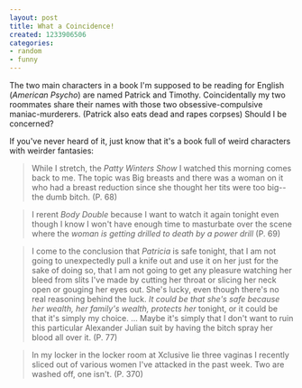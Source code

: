 ```yaml
---
layout: post
title: What a Coincidence!
created: 1233906506
categories:
- random
- funny
---
```

The two main characters in a book I'm supposed to be reading for English (<em>American Psycho</em>) are named Patrick and Timothy. Coincidentally my two roommates share their names with those two obsessive-compulsive maniac-murderers. (Patrick also eats dead and rapes corpses) Should I be concerned?

If you've never heard of it, just know that it's a book full of weird characters with weirder fantasies:
<blockquote>While I stretch, the <em>Patty Winters Show</em> I watched this morning comes back to me. The topic was Big breasts and there was a woman on it who had a breast reduction since she thought her tits were too big--the dumb bitch. (P. 68)</blockquote>
<blockquote>I rerent <em>Body Double</em> because I want to watch it again tonight even though I know I won't have enough time to masturbate over the scene where the <em>woman is getting drilled to death by a power drill</em> (P. 69)</blockquote>
<blockquote>I come to the conclusion that <em>Patricia</em> is safe tonight, that I am not going to unexpectedly pull a knife out and use it on her just for the sake of doing so, that I am not going to get any pleasure watching her bleed from slits I've made by cutting her throat or slicing her neck open or gouging her eyes out. She's lucky, even though there's no real reasoning behind the luck. <em>It could be that she's safe because her wealth, her family's wealth, protects her</em> tonight, or it could be that it's simply my choice. ... Maybe it's simply that I don't want to ruin this particular Alexander Julian suit by having the bitch spray her blood all over it. (P. 77)</blockquote>
<blockquote>In my locker in the locker room at Xclusive lie three vaginas I recently sliced out of various women I've attacked in the past week. Two are washed off, one isn't. (P. 370)</blockquote>
